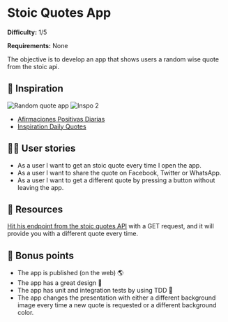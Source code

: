 # Stoic Quotes App

**Difficulty:** 1/5

**Requirements:** None

The objective is to develop an app that shows users a random wise quote from the stoic api.

## 📱 Inspiration
![Random quote app](https://cdn.dribbble.com/users/3799035/screenshots/12115634/media/e1dbcba71050eb189444d2b0fda44a61.png)
![Inspo 2](https://cdn.dribbble.com/users/2298909/screenshots/6537014/daily_motivational_quotes_app.png)
- [Afirmaciones Positivas Diarias](https://apps.apple.com/mx/app/afirmaciones-positivas-diarias/id1613148062)
- [Inspiration Daily Quotes](https://apps.apple.com/mx/app/inspiration-daily-quotes/id1527974646)

## 🧞‍♂️ User stories
- As a user I want to get an stoic quote every time I open the app.
- As a user I want to share the quote on Facebook, Twitter or WhatsApp.
- As a user I want to get a different quote by pressing a button without leaving the app.

## 📖 Resources
[Hit his endpoint from the stoic quotes API](https://stoicquotesapi.com/v1/api/quotes/random) with a GET request, and it will provide you with a different quote every time.

## 👾 Bonus points
- The app is published (on the web) 🌎
- The app has a great design 🎨
- The app has unit and integration tests by using TDD 🧪
- The app changes the presentation with either a different background image every time a new quote is requested or a different background color.
